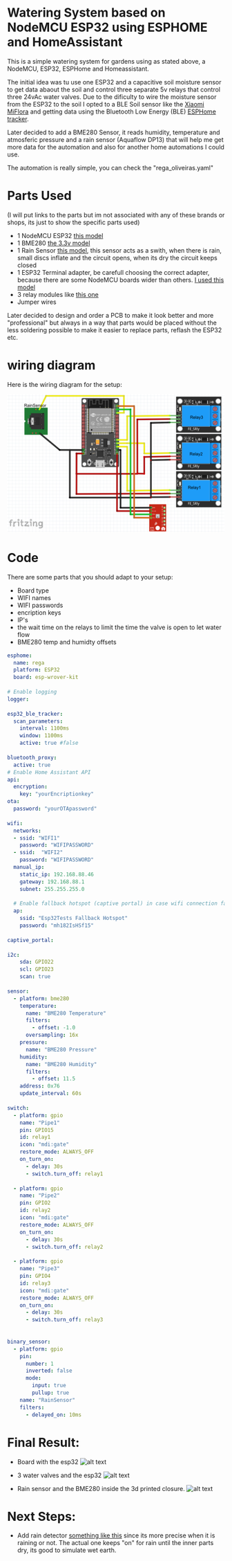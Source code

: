 # Watering System based on NodeMCU ESP32 using ESPHOME and HomeAssistant
This is a simple watering system for gardens using as stated above, a NodeMCU, ESP32, ESPHome and Homeassistant.

The initial idea was tu use one ESP32 and a capacitive soil moisture sensor to get data abaout the soil and control three separate 5v relays that control three 24vAc water valves.
Due to the dificulty to wire the moisture sensor from the ESP32 to the soil I opted to a BLE Soil sensor like the [Xiaomi MiFlora](https://smarthomescene.com/reviews/xiaomi-miflora-plant-sensor-tuya-version-hhccjcy10-review/) and getting data using the Bluetooth Low Energy (BLE) [ESPHome tracker](https://esphome.io/components/bluetooth_proxy.html).

Later decided to add a BME280 Sensor, it reads humidity, temperature and atmosferic pressure and a rain sensor (Aquaflow DP13) that will help me get more data for the automation and also for another home automations I could use.

The automation is really simple, you can check the "rega_oliveiras.yaml"

# Parts Used 
(I will put links to the parts but im not associated with any of these brands or shops, its just to show the specific parts used)

- 1 NodeMCU ESP32 [this model](https://pt.aliexpress.com/item/1005005564949759.html?spm=a2g0o.order_list.order_list_main.39.62ffcaa4AviRG3&gatewayAdapt=glo2bra)
- 1 BME280 [the 3.3v model](https://pt.aliexpress.com/item/32862421810.html?spm=a2g0o.order_list.order_list_main.34.62ffcaa4AviRG3&gatewayAdapt=glo2bra)
- 1 Rain Sensor [this model](https://www.leroymerlin.pt/produtos/jardim/rega/programadores/sensor-de-chuva-dp13-aquaflow-16338805.html?src=clk), this sensor acts as a swith, when there is rain, small discs inflate and the circuit opens, when its dry the circuit keeps closed
- 1 ESP32 Terminal adapter, be carefull choosing the correct adapter, because there are some NodeMCU boards wider than others. [I used this model](https://www.amazon.es/dp/B0BCWBW4SR?psc=1&ref=ppx_yo2ov_dt_b_product_details)
- 3 relay modules like [this one](https://www.switchelectronics.co.uk/products/5v-1-channel-relay-board-module)
- Jumper wires
  
Later decided to design and order a PCB to make it look better and more "professional" but always in a way that parts would be placed without the less soldering possible to make it easier to replace parts, reflash the ESP32 etc.
  

# wiring diagram
Here is the wiring diagram for the setup:

![alt text](https://github.com/tmsaavedra/wateringsystem/blob/main/wiring.png)

# Code
There are some parts that you should adapt to your setup:
- Board type
- WIFI names
- WIFI passwords
- encription keys
- IP's
- the wait time on the relays to limit the time the valve is open to let water flow
- BME280 temp and humidty offsets

```yaml
esphome:
  name: rega
  platform: ESP32
  board: esp-wrover-kit

# Enable logging
logger:

esp32_ble_tracker:
  scan_parameters:
    interval: 1100ms
    window: 1100ms
    active: true #false

bluetooth_proxy:
  active: true
# Enable Home Assistant API
api:
  encryption:
    key: "yourEncriptionkey"
ota:
  password: "yourOTApassword"

wifi:
  networks:
  - ssid: "WIFI1"
    password: "WIFIPASSWORD"
  - ssid:  "WIFI2"
    password: "WIFIPASSWORD"
  manual_ip:
    static_ip: 192.168.88.46
    gateway: 192.168.88.1
    subnet: 255.255.255.0

  # Enable fallback hotspot (captive portal) in case wifi connection fails
  ap:
    ssid: "Esp32Tests Fallback Hotspot"
    password: "mh182IsHSf15"

captive_portal:

i2c:
    sda: GPIO22
    scl: GPIO23
    scan: true
   
sensor:
  - platform: bme280
    temperature:
      name: "BME280 Temperature"
      filters:
        - offset: -1.0
      oversampling: 16x
    pressure:
      name: "BME280 Pressure"
    humidity:
      name: "BME280 Humidity"
      filters:
        - offset: 11.5
    address: 0x76
    update_interval: 60s

switch:
  - platform: gpio
    name: "Pipe1"
    pin: GPIO15
    id: relay1
    icon: "mdi:gate"
    restore_mode: ALWAYS_OFF
    on_turn_on:
      - delay: 30s
      - switch.turn_off: relay1

  - platform: gpio
    name: "Pipe2"
    pin: GPIO2
    id: relay2
    icon: "mdi:gate"
    restore_mode: ALWAYS_OFF
    on_turn_on:
      - delay: 30s
      - switch.turn_off: relay2

  - platform: gpio
    name: "Pipe3"
    pin: GPIO4
    id: relay3
    icon: "mdi:gate"
    restore_mode: ALWAYS_OFF
    on_turn_on:
      - delay: 30s
      - switch.turn_off: relay3   

     
binary_sensor:
  - platform: gpio
    pin:
      number: 1
      inverted: false
      mode:
        input: true
        pullup: true
    name: "RainSensor"
    filters:
      - delayed_on: 10ms
```
# Final Result:
- Board with the esp32
![alt text](https://github.com/tmsaavedra/wateringsystem/blob/main/IMG_2018.JPG)

- 3 water valves and the esp32
![alt text](https://github.com/tmsaavedra/wateringsystem/blob/main/IMG_2019.JPG)

- Rain sensor and the BME280 inside the 3d printed closure.
![alt text](https://github.com/tmsaavedra/wateringsystem/blob/main/IMG_2020.JPG)
 
# Next Steps:
- Add rain detector [something like this](https://github.com/hugokernel/esphome-rain-detector) since its more precise when it is raining or not. The actual one keeps "on" for rain until the inner parts dry, its good to simulate wet earth.
